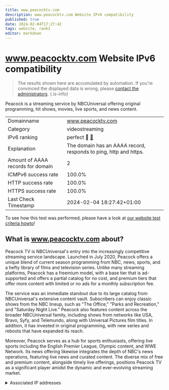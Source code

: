 ```yaml
---
title: www.peacocktv.com
description: www.peacocktv.com Website IPv6 compatibility
published: true
date: 2024-02-04T17:27:42
tags: website, rank1
editor: markdown
---
```


# www.peacocktv.com Website IPv6 compatibility

> The results shown here are accumulated by automation. If you're convinced the displayed data is wrong, please [contact the administrators](/howto/chat). 
{.is-info}

Peacock is a streaming service by NBCUniversal offering original programming, hit shows, movies, live sports, and news content.


|   |   |
| - | - |
| Domainname | www.peacocktv.com
| Category | videostreaming |
| IPv6 ranking | perfect :1st_place_medal: [🔗](/howto/ranking) |
| Explanation | The domain has an AAAA record, responds to ping, http and https. |
| Amount of AAAA records for domain | 2 |
| ICMPv6 success rate | 100.0%|
| HTTP success rate | 100.0% |
| HTTPS success rate | 100.0% |
| Last Check Timestamp | 2024-02-04 18:27:42+01:00 |

To see how this test was performed, please have a look at [our website test criteria howto](/howto/testcriteria/website)!


## What is www.peacocktv.com about?
Peacock TV is NBCUniversal's entry into the increasingly competitive streaming service landscape. Launched in July 2020, Peacock offers a unique blend of current season programming from NBC, news, sports, and a hefty library of films and television series. Unlike many streaming platforms, Peacock has a freemium model, with a base tier that is ad-supported and offers a partial catalog for no cost, and premium tiers that offer more content with limited or no ads for a monthly subscription fee.

The service was an immediate standout due to its large catalog from NBCUniversal's extensive content vault. Subscribers can enjoy classic shows from the NBC lineup, such as "The Office," "Parks and Recreation," and "Saturday Night Live." Peacock also features content across the broader NBCUniversal family, including shows from networks like USA, Bravo, Syfy, and Telemundo, along with Universal Pictures film titles. In addition, it has invested in original programming, with new series and reboots that have expanded its reach.

Moreover, Peacock serves as a hub for sports enthusiasts, offering live sports including the English Premier League, Olympic content, and WWE Network. Its news offering likewise integrates the depth of NBC's news operations, featuring live news and curated content. The diverse mix of free and premium content, alongside timely live offerings, positions Peacock TV as a significant player amidst the dynamic and ever-evolving streaming market.



<details>
<summary>Associated IP addresses</summary>

2001:4dd0:200:11a::51ad:c758

2001:4dd0:200:11a::51ad:c761

</details>
